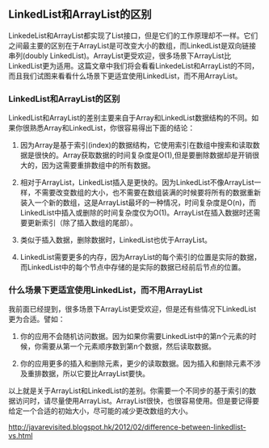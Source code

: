 ## LinkedList和ArrayList的区别

LinkedeList和ArrayList都实现了List接口，但是它们的工作原理却不一样。它们之间最主要的区别在于ArrayList是可改变大小的数组，而LinkedList是双向链接串列(doubly LinkedList)。ArrayList更受欢迎，很多场景下ArrayList比LinkedList更为适用。这篇文章中我们将会看看LinkedeList和ArrayList的不同，而且我们试图来看看什么场景下更适宜使用LinkedList，而不用ArrayList。


### LinkedList和ArrayList的区别

LinkedList和ArrayList的差别主要来自于Array和LinkedList数据结构的不同。如果你很熟悉Array和LinkedList，你很容易得出下面的结论：

1) 因为Array是基于索引(index)的数据结构，它使用索引在数组中搜索和读取数据是很快的。Array获取数据的时间复杂度是O(1),但是要删除数据却是开销很大的，因为这需要重排数组中的所有数据。

2) 相对于ArrayList，LinkedList插入是更快的。因为LinkedList不像ArrayList一样，不需要改变数组的大小，也不需要在数组装满的时候要将所有的数据重新装入一个新的数组，这是ArrayList最坏的一种情况，时间复杂度是O(n)，而LinkedList中插入或删除的时间复杂度仅为O(1)。ArrayList在插入数据时还需要更新索引（除了插入数组的尾部）。

3) 类似于插入数据，删除数据时，LinkedList也优于ArrayList。

4) LinkedList需要更多的内存，因为ArrayList的每个索引的位置是实际的数据，而LinkedList中的每个节点中存储的是实际的数据已经前后节点的位置。

### 什么场景下更适宜使用LinkedList，而不用ArrayList

我前面已经提到，很多场景下ArrayList更受欢迎，但是还有些情况下LinkedList更为合适。譬如：

1) 你的应用不会随机访问数据。因为如果你需要LinkedList中的第n个元素的时候，你需要从第一个元素顺序数到第n个数据，然后读取数据。

2) 你的应用更多的插入和删除元素，更少的读取数据。因为插入和删除元素不涉及重排数据，所以它要比ArrayList要快。

以上就是关于ArrayList和LinkedList的差别。你需要一个不同步的基于索引的数据访问时，请尽量使用ArrayList。ArrayList很快，也很容易使用。但是要记得要给定一个合适的初始大小，尽可能的减少更改数组的大小。

http://javarevisited.blogspot.hk/2012/02/difference-between-linkedlist-vs.html